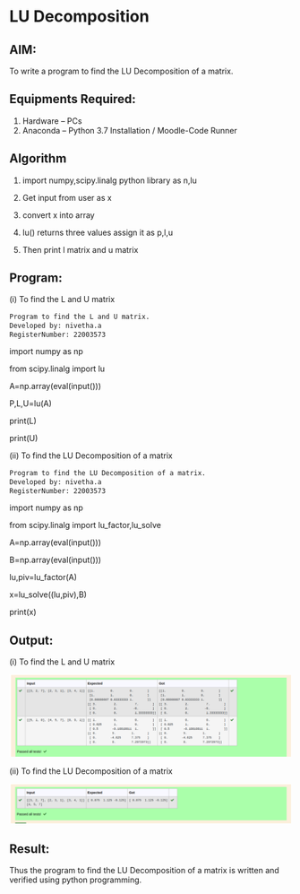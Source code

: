 # LU Decomposition 

## AIM:
To write a program to find the LU Decomposition of a matrix.

## Equipments Required:
1. Hardware – PCs
2. Anaconda – Python 3.7 Installation / Moodle-Code Runner

## Algorithm
1. import numpy,scipy.linalg python library as n,lu

2. Get input from user as x

3. convert x into array

4. lu() returns three values assign it as p,l,u

5. Then print l matrix and u matrix 

## Program:
(i) To find the L and U matrix
```
Program to find the L and U matrix.
Developed by: nivetha.a
RegisterNumber: 22003573
```
import numpy as np

from scipy.linalg import lu

A=np.array(eval(input()))

P,L,U=lu(A)

print(L)

print(U)

(ii) To find the LU Decomposition of a matrix
```
Program to find the LU Decomposition of a matrix.
Developed by: nivetha.a
RegisterNumber: 22003573
```
import numpy as np

from scipy.linalg import lu_factor,lu_solve

A=np.array(eval(input()))

B=np.array(eval(input()))

lu,piv=lu_factor(A)

x=lu_solve((lu,piv),B)

print(x)

## Output:

(i) To find the L and U matrix

![lu1.png](./images/lu1.png)

(ii) To find the LU Decomposition of a matrix

![lu2.png](./images/lu2.png)


## Result:
Thus the program to find the LU Decomposition of a matrix is written and verified using python programming.

